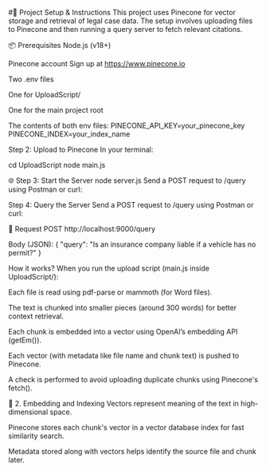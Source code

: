 #🚀 Project Setup & Instructions
This project uses Pinecone for vector storage and retrieval of legal case data. The setup involves uploading files to Pinecone and then running a query server to fetch relevant citations.

📦 Prerequisites
Node.js (v18+)

Pinecone account
Sign up at https://www.pinecone.io

Two .env files

One for UploadScript/

One for the main project root

The contents of both env files:
PINECONE_API_KEY=your_pinecone_key
PINECONE_INDEX=your_index_name

Step 2: Upload to Pinecone
In your terminal:

cd UploadScript
node main.js 

🌐 Step 3: Start the Server
node server.js
Send a POST request to /query using Postman or curl:

Step 4: Query the Server
Send a POST request to /query using Postman or curl:

🔸 Request
POST http://localhost:9000/query

Body (JSON):
{
  "query": "Is an insurance company liable if a vehicle has no permit?"
}

How it works?
When you run the upload script (main.js inside UploadScript/):

Each file is read using pdf-parse or mammoth (for Word files).

The text is chunked into smaller pieces (around 300 words) for better context retrieval.

Each chunk is embedded into a vector using OpenAI’s embedding API (getEm()).

Each vector (with metadata like file name and chunk text) is pushed to Pinecone.

A check is performed to avoid uploading duplicate chunks using Pinecone's fetch().

🧠 2. Embedding and Indexing
Vectors represent meaning of the text in high-dimensional space.

Pinecone stores each chunk's vector in a vector database index for fast similarity search.

Metadata stored along with vectors helps identify the source file and chunk later.



